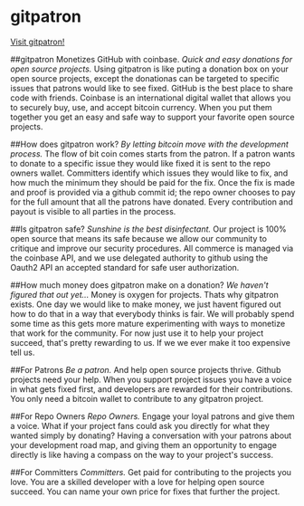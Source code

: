 gitpatron
=========

[Visit gitpatron!](https://www.gitpatron.com)

##gitpatron Monetizes GitHub with coinbase. 
*Quick and easy donations for open source projects.*
Using gitpatron is like puting a donation box on your open source projects, except the donationas can be targeted to specific issues that patrons would like to see fixed. GitHub is the best place to share code with friends. Coinbase is an international digital wallet that allows you to securely buy, use, and accept bitcoin currency. When you put them together you get an easy and safe way to support your favorite open source projects.


##How does gitpatron work? 
*By letting bitcoin move with the development process.*
The flow of bit coin comes starts from the patron. If a patron wants to donate to a specific issue they would like fixed it is sent to the repo owners wallet. Committers identify which issues they would like to fix, and how much the minimum they should be paid for the fix. Once the fix is made and proof is provided via a github commit id; the repo owner chooses to pay for the full amount that all the patrons have donated. Every contribution and payout is visible to all parties in the process.


##Is gitpatron safe? 
*Sunshine is the best disinfectant.*
Our project is 100% open source that means its safe because we allow our community to critique and improve our security procedures. All commerce is managed via the coinbase API, and we use delegated authority to github using the Oauth2 API an accepted standard for safe user authorization.


##How much money does gitpatron make on a donation? 
*We haven't figured that out yet...*
Money is oxygen for projects. Thats why gitpatron exists. One day we would like to make money, we just havent figured out how to do that in a way that everybody thinks is fair. We will probably spend some time as this gets more mature experimenting with ways to monetize that work for the community. For now just use it to help your project succeed, that's pretty rewarding to us. If we we ever make it too expensive tell us.


##For Patrons
*Be a patron.* And help open source projects thrive.
Github projects need your help. When you support project issues you have a voice in what gets fixed first, and developers are rewarded for their contributions. You only need a bitcoin wallet to contribute to any gitpatron project.


##For Repo Owners
*Repo Owners.* Engage your loyal patrons and give them a voice.
What if your project fans could ask you directly for what they wanted simply by donating? Having a conversation with your patrons about your development road map, and giving them an opportunity to engage directly is like having a compass on the way to your project's success.


##For Committers
*Committers.* Get paid for contributing to the projects you love.
You are a skilled developer with a love for helping open source succeed. You can name your own price for fixes that further the project.
